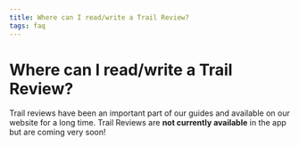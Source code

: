 ```yaml
---
title: Where can I read/write a Trail Review?
tags: faq
--- 
```


# Where can I read/write a Trail Review?

Trail reviews have been an important part of our guides and 
available on our website for a long time. Trail Reviews are 
**not currently available** in the app but are coming very 
soon!